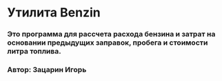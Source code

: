 # Утилита Benzin
### Это программа для рассчета расхода бензина и затрат на основании предыдущих заправок, пробега и стоимости литра топлива.

### Автор: Зацарин Игорь